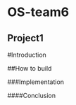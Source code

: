 OS-team6 
========
Project1
-------

#Introduction

##How to build

###Implementation

####Conclusion

